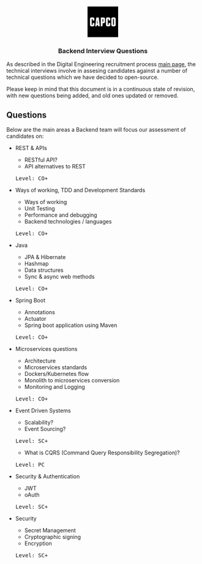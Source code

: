 <!-- PROJECT LOGO -->
<br />
<p align="center">
  <a href="https://github.com/capcodigital/repo_name">
    <img src="images/logo.png" alt="Logo" width="80" height="80">
  </a>
  
<h3 align="center"> Backend Interview Questions </h3>
  
As described in the Digital Engineering recruitment process [main page](https://github.com/capcodigital/interview-questions/blob/main/README.md#interview-questions), 
the technical interviews involve in assesing candidates against a number of technical 
questions which we have decided to open-source.

Please keep in mind that this document is in a continuous state of revision, with new questions being added, and old ones updated or removed.

## Questions
Below are the main areas a Backend team will focus our assessment of candidates on:

* REST & APIs
  * RESTful API?
  * API alternatives to REST

  <kbd>Level: CO+</kbd>

* Ways of working, TDD and Development Standards
  * Ways of working
  * Unit Testing
  * Performance and debugging
  * Backend technologies / languages
  
  <kbd>Level: CO+</kbd>
  
* Java 
  * JPA & Hibernate
  * Hashmap
  * Data structures 
  * Sync & async web methods
  
  <kbd>Level: CO+</kbd>

* Spring Boot
  * Annotations
  * Actuator
  * Spring boot application using Maven
  
  <kbd>Level: CO+</kbd>

* Microservices questions
  * Architecture
  * Microservices standards
  * Dockers/Kubernetes flow
  * Monolith to microservices conversion
  * Monitoring and Logging

  <kbd>Level: CO+</kbd>
  
* Event Driven Systems
  * Scalability?
  * Event Sourcing?
  
  <kbd>Level: SC+</kbd>
  
  * What is CQRS (Command Query Responsibility Segregation)?  
  
  <kbd>Level: PC</kbd>
  
* Security & Authentication
  * JWT
  * oAuth
  
  <kbd>Level: SC+</kbd>
 
* Security
  * Secret Management
  * Cryptographic signing
  * Encryption
  
  <kbd>Level: SC+</kbd>
